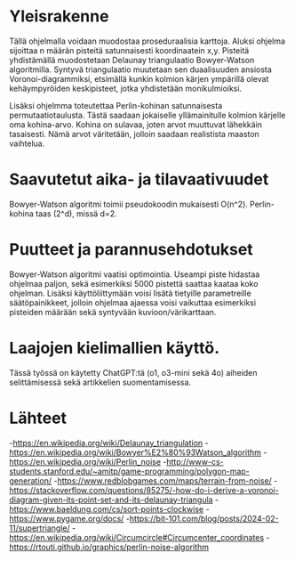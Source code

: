 # Yleisrakenne
Tällä ohjelmalla voidaan muodostaa proseduraalisia karttoja. Aluksi ohjelma sijoittaa n määrän pisteitä satunnaisesti koordinaatein x,y. Pisteitä yhdistämällä muodostetaan Delaunay triangulaatio Bowyer-Watson algoritmilla. Syntyvä triangulaatio muutetaan sen duaalisuuden ansiosta Voronoi-diagrammiksi, etsimällä kunkin kolmion kärjen ympärillä olevat kehäympyröiden keskipisteet, jotka yhdistetään monikulmioiksi.

Lisäksi ohjelmma toteutettaa Perlin-kohinan satunnaisesta permutaatiotaulusta. Tästä saadaan jokaiselle yllämainitulle kolmion kärjelle oma kohina-arvo. Kohina on sulavaa, joten arvot muuttuvat lähekkäin tasaisesti. Nämä arvot väritetään, jolloin saadaan realistista maaston vaihtelua.

# Saavutetut aika- ja tilavaativuudet
Bowyer-Watson algoritmi toimii pseudokoodin mukaisesti O(n^2). Perlin-kohina taas (2^d), missä d=2.

# Puutteet ja parannusehdotukset
Bowyer-Watson algoritmi vaatisi optimointia. Useampi piste hidastaa ohjelmaa paljon, sekä esimerkiksi 5000 pistettä saattaa kaataa koko ohjelman. Lisäksi käyttöliittymään voisi lisätä tietyille parametreille säätöpainikkeet, jolloin ohjelmaa ajaessa voisi vaikuttaa esimerkiksi pisteiden määrään sekä syntyvään kuvioon/värikarttaan.

# Laajojen kielimallien käyttö.
Tässä työssä on käytetty ChatGPT:tä (o1, o3-mini sekä 4o) aiheiden selittämisessä sekä artikkelien suomentamisessa. 

# Lähteet
-https://en.wikipedia.org/wiki/Delaunay_triangulation
-https://en.wikipedia.org/wiki/Bowyer%E2%80%93Watson_algorithm
-https://en.wikipedia.org/wiki/Perlin_noise
-http://www-cs-students.stanford.edu/~amitp/game-programming/polygon-map-generation/
-https://www.redblobgames.com/maps/terrain-from-noise/
-https://stackoverflow.com/questions/85275/-how-do-i-derive-a-voronoi-diagram-given-its-point-set-and-its-delaunay-triangula
-https://www.baeldung.com/cs/sort-points-clockwise
-https://www.pygame.org/docs/
-https://bit-101.com/blog/posts/2024-02-11/supertriangle/
-https://en.wikipedia.org/wiki/Circumcircle#Circumcenter_coordinates
-https://rtouti.github.io/graphics/perlin-noise-algorithm
